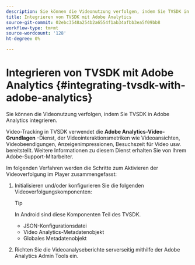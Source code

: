 ```yaml
---
description: Sie können die Videonutzung verfolgen, indem Sie TVSDK in Adobe Analytics integrieren.
title: Integrieren von TVSDK mit Adobe Analytics
source-git-commit: 02ebc3548a254b2a6554f1ab34afbb3ea5f09bb8
workflow-type: tm+mt
source-wordcount: '128'
ht-degree: 0%

---
```


# Integrieren von TVSDK mit Adobe Analytics {#integrating-tvsdk-with-adobe-analytics}

Sie können die Videonutzung verfolgen, indem Sie TVSDK in Adobe Analytics integrieren.

Video-Tracking in TVSDK verwendet die **Adobe Analytics-Video-Grundlagen** -Dienst, der Videointeraktionsmetriken wie Videoansichten, Videobeendigungen, Anzeigenimpressionen, Besuchszeit für Video usw. bereitstellt. Weitere Informationen zu diesem Dienst erhalten Sie von Ihrem Adobe-Support-Mitarbeiter.

Im folgenden Verfahren werden die Schritte zum Aktivieren der Videoverfolgung im Player zusammengefasst:

1. Initialisieren und/oder konfigurieren Sie die folgenden Videoverfolgungskomponenten:

   >[!TIP]
   >
   >In Android sind diese Komponenten Teil des TVSDK.

   * JSON-Konfigurationsdatei
   * Video Analytics-Metadatenobjekt
   * Globales Metadatenobjekt

1. Richten Sie die Videoanalyseberichte serverseitig mithilfe der Adobe Analytics Admin Tools ein.
